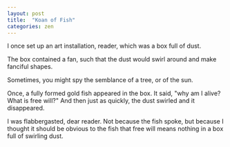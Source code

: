 ```yaml
---
layout: post
title:  "Koan of Fish"
categories: zen
---
```


I once set up an art installation, reader, which was a box full of dust. 

The box contained a fan, such that the dust would swirl around and make fanciful shapes.

Sometimes, you might spy the semblance of a tree, or of the sun.

Once, a fully formed gold fish appeared in the box. It said, "why am I alive?
What is free will?" And then just as quickly, the dust swirled and it
disappeared.

I was flabbergasted, dear reader. Not because the fish spoke, but because I
thought it should be obvious to the fish that free will means nothing in a box
full of swirling dust.
